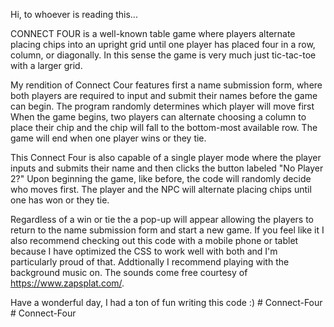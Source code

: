 Hi, to whoever is reading this...

CONNECT FOUR is a well-known table game where players alternate placing
chips into an upright grid until one player has placed four in a row,
column, or diagonally. In this sense the game is very much just
tic-tac-toe with a larger grid.

My rendition of Connect Cour features first a name submission form, where
both players are required to input and submit their names before the game
can begin. The program randomly determines which player will move first
When the game begins, two players can alternate choosing a column to place
their chip and the chip will fall to the bottom-most available row. The
game will end when one player wins or they tie.

This Connect Four is also capable of a single player mode where the player
inputs and submits their name and then clicks the button labeled "No Player
2?" Upon beginning the game, like before, the code will randomly decide who
moves first. The player and the NPC will alternate placing chips until one
has won or they tie.

Regardless of a win or tie the a pop-up will appear allowing the players
to return to the name submission form and start a new game. If you feel like
it I also recommend checking out this code with a mobile phone or tablet
because I have optimized the CSS to work well with both and I'm particularly
proud of that. Addtionally I recommend playing with the background music on.
The sounds come free courtesy of https://www.zapsplat.com/.

Have a wonderful day, I had a ton of fun writing this code :)
#   C o n n e c t - F o u r  
 #   C o n n e c t - F o u r  
 